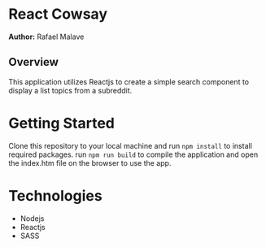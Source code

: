 # React Cowsay

**Author:** Rafael Malave

## Overview
This application utilizes Reactjs to create a simple search component to display a list topics from a subreddit.

# Getting Started
Clone this repository to your local machine and run `npm install` to install required packages.
run `npm run build` to compile the application and open the index.htm file on the browser to use the app.

# Technologies
- Nodejs
- Reactjs
- SASS

